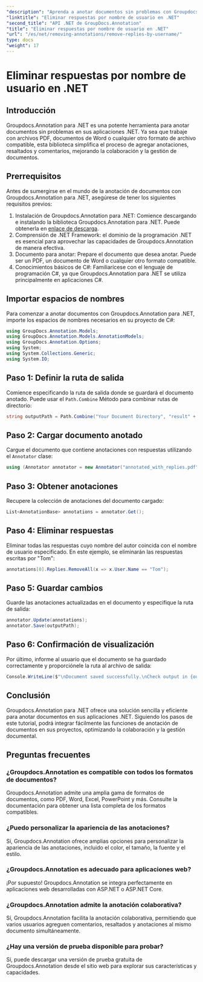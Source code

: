 ```yaml
---
"description": "Aprenda a anotar documentos sin problemas con Groupdocs.Annotation para .NET. Mejore la colaboración y la gestión de documentos con esta potente herramienta."
"linktitle": "Eliminar respuestas por nombre de usuario en .NET"
"second_title": "API .NET de GroupDocs.Annotation"
"title": "Eliminar respuestas por nombre de usuario en .NET"
"url": "/es/net/removing-annotations/remove-replies-by-username/"
type: docs
"weight": 17
---
```


# Eliminar respuestas por nombre de usuario en .NET

## Introducción
Groupdocs.Annotation para .NET es una potente herramienta para anotar documentos sin problemas en sus aplicaciones .NET. Ya sea que trabaje con archivos PDF, documentos de Word o cualquier otro formato de archivo compatible, esta biblioteca simplifica el proceso de agregar anotaciones, resaltados y comentarios, mejorando la colaboración y la gestión de documentos.
## Prerrequisitos
Antes de sumergirse en el mundo de la anotación de documentos con Groupdocs.Annotation para .NET, asegúrese de tener los siguientes requisitos previos:
1. Instalación de Groupdocs.Annotation para .NET: Comience descargando e instalando la biblioteca Groupdocs.Annotation para .NET. Puede obtenerla en [enlace de descarga](https://releases.groupdocs.com/annotation/net/).
2. Comprensión de .NET Framework: el dominio de la programación .NET es esencial para aprovechar las capacidades de Groupdocs.Annotation de manera efectiva.
3. Documento para anotar: Prepare el documento que desea anotar. Puede ser un PDF, un documento de Word o cualquier otro formato compatible.
4. Conocimientos básicos de C#: Familiarícese con el lenguaje de programación C#, ya que Groupdocs.Annotation para .NET se utiliza principalmente en aplicaciones C#.

## Importar espacios de nombres
Para comenzar a anotar documentos con Groupdocs.Annotation para .NET, importe los espacios de nombres necesarios en su proyecto de C#:
```csharp
using GroupDocs.Annotation.Models;
using GroupDocs.Annotation.Models.AnnotationModels;
using GroupDocs.Annotation.Options;
using System;
using System.Collections.Generic;
using System.IO;
```
## Paso 1: Definir la ruta de salida
Comience especificando la ruta de salida donde se guardará el documento anotado. Puede usar el `Path.Combine` Método para combinar rutas de directorio:
```csharp
string outputPath = Path.Combine("Your Document Directory", "result" + Path.GetExtension("input.pdf"));
```
## Paso 2: Cargar documento anotado
Cargue el documento que contiene anotaciones con respuestas utilizando el `Annotator` clase:
```csharp
using (Annotator annotator = new Annotator("annotated_with_replies.pdf"))
```
## Paso 3: Obtener anotaciones
Recupere la colección de anotaciones del documento cargado:
```csharp
List<AnnotationBase> annotations = annotator.Get();
```
## Paso 4: Eliminar respuestas
Eliminar todas las respuestas cuyo nombre del autor coincida con el nombre de usuario especificado. En este ejemplo, se eliminarán las respuestas escritas por "Tom":
```csharp
annotations[0].Replies.RemoveAll(x => x.User.Name == "Tom");
```
## Paso 5: Guardar cambios
Guarde las anotaciones actualizadas en el documento y especifique la ruta de salida:
```csharp
annotator.Update(annotations);
annotator.Save(outputPath);
```
## Paso 6: Confirmación de visualización
Por último, informe al usuario que el documento se ha guardado correctamente y proporciónele la ruta al archivo de salida:
```csharp
Console.WriteLine($"\nDocument saved successfully.\nCheck output in {outputPath}.");
```
## Conclusión
Groupdocs.Annotation para .NET ofrece una solución sencilla y eficiente para anotar documentos en sus aplicaciones .NET. Siguiendo los pasos de este tutorial, podrá integrar fácilmente las funciones de anotación de documentos en sus proyectos, optimizando la colaboración y la gestión documental.
## Preguntas frecuentes
### ¿Groupdocs.Annotation es compatible con todos los formatos de documentos?
Groupdocs.Annotation admite una amplia gama de formatos de documentos, como PDF, Word, Excel, PowerPoint y más. Consulte la documentación para obtener una lista completa de los formatos compatibles.
### ¿Puedo personalizar la apariencia de las anotaciones?
Sí, Groupdocs.Annotation ofrece amplias opciones para personalizar la apariencia de las anotaciones, incluido el color, el tamaño, la fuente y el estilo.
### ¿Groupdocs.Annotation es adecuado para aplicaciones web?
¡Por supuesto! Groupdocs.Annotation se integra perfectamente en aplicaciones web desarrolladas con ASP.NET o ASP.NET Core.
### ¿Groupdocs.Annotation admite la anotación colaborativa?
Sí, Groupdocs.Annotation facilita la anotación colaborativa, permitiendo que varios usuarios agreguen comentarios, resaltados y anotaciones al mismo documento simultáneamente.
### ¿Hay una versión de prueba disponible para probar?
Sí, puede descargar una versión de prueba gratuita de Groupdocs.Annotation desde el sitio web para explorar sus características y capacidades.
